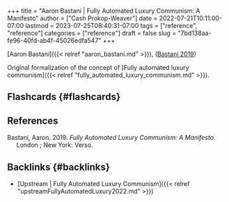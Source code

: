 +++
title = "Aaron Bastani | Fully Automated Luxury Communism: A Manifesto"
author = ["Cash Prokop-Weaver"]
date = 2022-07-21T10:11:00-07:00
lastmod = 2023-07-25T08:40:31-07:00
tags = ["reference", "reference"]
categories = ["reference"]
draft = false
slug = "7bd138aa-fe96-40fd-ab4f-45026edfa547"
+++

[Aaron Bastani]({{< relref "aaron_bastani.md" >}}), (<a href="#citeproc_bib_item_1">Bastani 2019</a>)

Original formalization of the concept of [Fully automated luxury communism]({{< relref "fully_automated_luxury_communism.md" >}}).


## Flashcards {#flashcards}

## References

<style>.csl-entry{text-indent: -1.5em; margin-left: 1.5em;}</style><div class="csl-bib-body">
  <div class="csl-entry"><a id="citeproc_bib_item_1"></a>Bastani, Aaron. 2019. <i>Fully Automated Luxury Communism: A Manifesto</i>. London ; New York: Verso.</div>
</div>


## Backlinks {#backlinks}

-   [Upstream | Fully Automated Luxury Communism]({{< relref "upstreamFullyAutomatedLuxury2022.md" >}})
